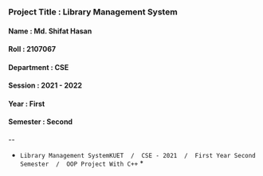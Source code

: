 ### Project Title :  Library Management System 

#### Name       :  Md. Shifat Hasan
#### Roll       :  2107067
#### Department :  CSE
#### Session    :  2021 - 2022
#### Year       :  First
#### Semester   :  Second

--

* `Library Management SystemKUET  /  CSE - 2021  /  First Year Second Semester  /  OOP Project With C++` *
